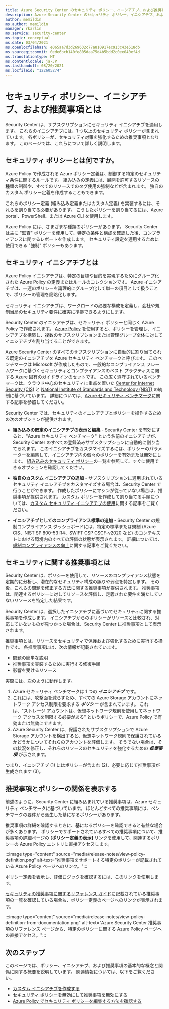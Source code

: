 ```yaml
---
title: Azure Security Center のセキュリティ ポリシー、イニシアチブ、および推奨事項について
description: Azure Security Center のセキュリティ ポリシー、イニシアチブ、および推奨事項について説明します。
author: memildin
ms.author: memildin
manager: rkarlin
ms.service: security-center
ms.topic: conceptual
ms.date: 03/04/2021
ms.openlocfilehash: e065aa7d3d269632c77a810917ec913c43e518db
ms.sourcegitcommit: 0ede6bcb140fe805daa75d4b5bdd2c0ee040ef4d
ms.translationtype: HT
ms.contentlocale: ja-JP
ms.lasthandoff: 08/20/2021
ms.locfileid: "122605274"
---
```

# <a name="what-are-security-policies-initiatives-and-recommendations"></a>セキュリティ ポリシー、イニシアチブ、および推奨事項とは

Security Center は、サブスクリプションにセキュリティ イニシアチブを適用します。 これらのイニシアチブには、1 つ以上のセキュリティ ポリシーが含まれています。 各ポリシーが、セキュリティ対策を強化するための推奨事項となります。 このページでは、これらについて詳しく説明します。


## <a name="what-is-a-security-policy"></a>セキュリティ ポリシーとは何ですか。

Azure Policy で作成される Azure ポリシー定義は、制御する特定のセキュリティ条件に関するルールです。 組み込みの定義には、展開を許可するリソースの種類の制御や、すべてのリソースでのタグ使用の強制などが含まれます。 独自のカスタム ポリシー定義を作成することもできます。

これらのポリシー定義 (組み込み定義またはカスタム定義) を実装するには、それらを割り当てる必要があります。 こうしたポリシーを割り当てるには、Azure portal、PowerShell、または Azure CLI を使用します。

Azure Policy には、さまざまな種類のポリシーがあります。 Security Center は主に "監査" ポリシーを使用して、特定の条件と構成を確認した後、コンプライアンスに関するレポートを作成します。 セキュリティ設定を適用するために使用できる "強制" ポリシーもあります。

## <a name="what-is-a-security-initiative"></a>セキュリティ イニシアチブとは

Azure Policy イニシアチブは、特定の目標や目的を実現するためにグループ化された Azure Policy の定義またはルールのコレクションです。 Azure イニシアチブは、一連のポリシーを論理的にグループ化して単一の項目として扱うことで、ポリシーの管理を簡略化します。

セキュリティ イニシアチブは、ワークロードの必要な構成を定義し、会社や規制当局のセキュリティ要件に確実に準拠できるようにします。

Security Center のイニシアチブは、セキュリティ ポリシーと同じく Azure Policy で作成されます。 [Azure Policy](../governance/policy/overview.md) を使用すると、ポリシーを管理し、イニシアチブを構築し、複数のサブスクリプションまたは管理グループ全体に対してイニシアチブを割り当てることができます。

Azure Security Center のすべてのサブスクリプションに自動的に割り当てられる既定のイニシアチブを Azure セキュリティ ベンチマークと呼びます。 このベンチマークは Microsoft が作成したもので、一般的なコンプライアンス フレームワークに基づくセキュリティとコンプライアンスのベスト プラクティスに関する Azure 固有のガイドラインのセットです。 この広く遵守されているベンチマークは、クラウド中心のセキュリティに重点を置いた [Center for Internet Security (CIS)](https://www.cisecurity.org/benchmark/azure/) と [National Institute of Standards and Technology (NIST)](https://www.nist.gov/) の統制に基づいています。 詳細については、[Azure セキュリティ ベンチマーク](/security/benchmark/azure/introduction)に関する記事を参照してください。

Security Center では、セキュリティのイニシアチブとポリシーを操作するための次のオプションが提供されます。

- **組み込みの既定のイニシアチブの表示と編集** - Security Center を有効にすると、"Azure セキュリティ ベンチマーク" という名前のイニシアチブが、Security Center のすべての登録済みサブスクリプションに自動的に割り当てられます。 このイニシアチブをカスタマイズするには、ポリシーのパラメーターを編集して、イニシアチブ内の個々のポリシーを有効または無効にします。 [組み込みのセキュリティ ポリシー](./policy-reference.md)の一覧を参照して、すぐに使用できるオプションを確認してください。

- **独自のカスタム イニシアチブの追加** - サブスクリプションに適用されているセキュリティ イニシアチブをカスタマイズする場合は、Security Center で行うことができます。 作成したポリシーにマシンが従っていない場合は、推奨事項が提供されます。 カスタム ポリシーを作成して割り当てる手順については、[カスタム セキュリティ イニシアチブの使用](custom-security-policies.md)に関する記事をご覧ください。

- **イニシアチブとしてのコンプライアンス標準の追加** - Security Center の規制コンプライアンス ダッシュボードには、特定の標準または規制 (Azure CIS、NIST SP 800-53 R4、SWIFT CSP CSCF-v2020 など) のコンテキストにおける環境内のすべての評価の状態が表示されます。 詳細については、[規制コンプライアンスの向上](security-center-compliance-dashboard.md)に関する記事をご覧ください。

## <a name="what-is-a-security-recommendation"></a>セキュリティに関する推奨事項とは

Security Center は、ポリシーを使用して、リソースのコンプライアンス状態を定期的に分析し、潜在的なセキュリティ構成の誤りや弱点を特定します。 その後、これらの問題を修正する方法に関する推奨事項が提供されます。 推奨事項は、関連するポリシーに対してリソースを評価し、定義された要件を満たしていないリソースを特定した結果です。

Security Center は、選択したイニシアチブに基づいてセキュリティに関する推奨事項を作成します。 イニシアチブからのポリシーがリソースと比較され、対応していないものが見つかった場合は、Security Center に推奨事項として表示されます。

推奨事項とは、リソースをセキュリティで保護および強化するために実行する操作です。 各推奨事項には、次の情報が記載されています。

- 問題の簡単な説明
- 推奨事項を実装するために実行する修復手順
- 影響を受けるリソース

実際には、次のように動作します。

1. Azure セキュリティ ベンチマークは 1 つの ***イニシアチブ*** です。
1. これには、攻撃面を減らすため、すべての Azure Storage アカウントにネットワーク アクセス制限を要求する ***ポリシー*** が含まれています。 これは、"ストレージ アカウントは、仮想ネットワーク規則を使用してネットワーク アクセスを制限する必要がある" というポリシーで、Azure Policy で有効または無効にできます。
1. Azure Security Center は、保護されたサブスクリプションで Azure Storage アカウントを検出すると、仮想ネットワーク規則で保護されているかどうかについてそれらのアカウントを評価します。 そうでない場合は、その状況を修正し、それらのリソースのセキュリティを強化するための ***推奨事項*** が示されます。 

つまり、イニシアチブ (1) にはポリシーが含まれ (2)、必要に応じて推奨事項が生成されます (3)。 

## <a name="viewing-the-relationship-between-a-recommendation-and-a-policy"></a>推奨事項とポリシーの関係を表示する

前述のように、Security Center に組み込まれている推奨事項は、Azure セキュリティ ベンチマークに基づいています。 ほとんどすべての推奨事項には、ベンチマークの要件から派生した基になるポリシーがあります。

推奨事項の詳細を確認するときに、基になるポリシーを確認できると有益な場合が多くあります。 ポリシーでサポートされているすべての推奨事項について、推奨事項の詳細ページの **[ポリシー定義の表示]** リンクを使用して、関連するポリシーの Azure Policy エントリに直接アクセスします。

:::image type="content" source="media/release-notes/view-policy-definition.png" alt-text="推奨事項をサポートする特定のポリシーが記載されている Azure Policy ページへのリンク。":::

ポリシー定義を表示し、評価ロジックを確認するには、このリンクを使用します。 

[セキュリティの推奨事項に関するリファレンス ガイド](recommendations-reference.md)に記載されている推奨事項の一覧を確認している場合も、ポリシー定義のページへのリンクが表示されます。

:::image type="content" source="media/release-notes/view-policy-definition-from-documentation.png" alt-text="Azure Security Center 推奨事項のリファレンス ページから、特定のポリシーに関する Azure Policy ページへの直接アクセス。":::


## <a name="next-steps"></a>次のステップ

このページでは、ポリシー、イニシアチブ、および推奨事項の基本的な概念と関係に関する概要を説明しています。 関連情報については、以下をご覧ください。

- [カスタム イニシアチブを作成する](custom-security-policies.md)
- [セキュリティ ポリシーを無効にして推奨事項を無効にする](tutorial-security-policy.md#disable-security-policies-and-disable-recommendations)
- [Azure Policy でセキュリティ ポリシーを編集する方法を確認する](../governance/policy/tutorials/create-and-manage.md)